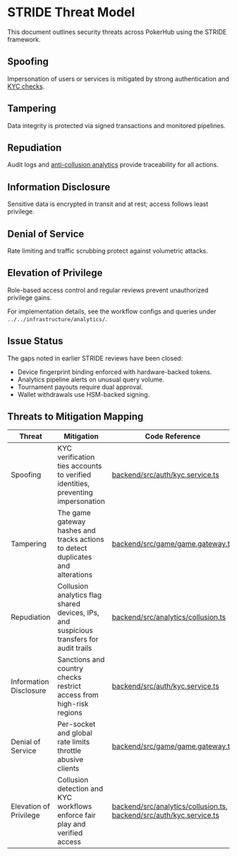 # STRIDE Threat Model

This document outlines security threats across PokerHub using the STRIDE framework.

## Spoofing
Impersonation of users or services is mitigated by strong authentication and [KYC checks](kyc-aml-flow.md).

## Tampering
Data integrity is protected via signed transactions and monitored pipelines.

## Repudiation
Audit logs and [anti-collusion analytics](anti-collusion.md) provide traceability for all actions.

## Information Disclosure
Sensitive data is encrypted in transit and at rest; access follows least privilege.

## Denial of Service
Rate limiting and traffic scrubbing protect against volumetric attacks.

## Elevation of Privilege
Role-based access control and regular reviews prevent unauthorized privilege gains.

For implementation details, see the workflow configs and queries under `../../infrastructure/analytics/`.

## Issue Status
The gaps noted in earlier STRIDE reviews have been closed:
- Device fingerprint binding enforced with hardware-backed tokens.
- Analytics pipeline alerts on unusual query volume.
- Tournament payouts require dual approval.
- Wallet withdrawals use HSM-backed signing.

## Threats to Mitigation Mapping

| Threat | Mitigation | Code Reference |
| --- | --- | --- |
| Spoofing | KYC verification ties accounts to verified identities, preventing impersonation | [backend/src/auth/kyc.service.ts](../../backend/src/auth/kyc.service.ts) |
| Tampering | The game gateway hashes and tracks actions to detect duplicates and alterations | [backend/src/game/game.gateway.ts](../../backend/src/game/game.gateway.ts) |
| Repudiation | Collusion analytics flag shared devices, IPs, and suspicious transfers for audit trails | [backend/src/analytics/collusion.ts](../../backend/src/analytics/collusion.ts) |
| Information Disclosure | Sanctions and country checks restrict access from high-risk regions | [backend/src/auth/kyc.service.ts](../../backend/src/auth/kyc.service.ts) |
| Denial of Service | Per-socket and global rate limits throttle abusive clients | [backend/src/game/game.gateway.ts](../../backend/src/game/game.gateway.ts) |
| Elevation of Privilege | Collusion detection and KYC workflows enforce fair play and verified access | [backend/src/analytics/collusion.ts](../../backend/src/analytics/collusion.ts), [backend/src/auth/kyc.service.ts](../../backend/src/auth/kyc.service.ts) |
